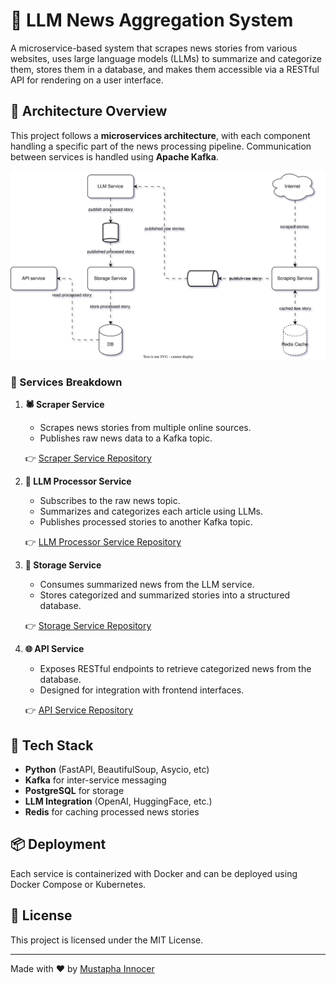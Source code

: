 # 📰 LLM News Aggregation System

A microservice-based system that scrapes news stories from various websites, uses large language models (LLMs) to summarize and categorize them, stores them in a database, and makes them accessible via a RESTful API for rendering on a user interface.

## 🔧 Architecture Overview

This project follows a **microservices architecture**, with each component handling a specific part of the news processing pipeline. Communication between services is handled using **Apache Kafka**.

![System Architecture](./assets/system_architecture.svg)

### 🚀 Services Breakdown

1. **🕷️ Scraper Service**
   - Scrapes news stories from multiple online sources.
   - Publishes raw news data to a Kafka topic.

   👉 [Scraper Service Repository](https://github.com/Mustapha-Innocer/scraping-service)

2. **🧠 LLM Processor Service**
   - Subscribes to the raw news topic.
   - Summarizes and categorizes each article using LLMs.
   - Publishes processed stories to another Kafka topic.

   👉 [LLM Processor Service Repository](https://github.com/your-username/llm-service)

3. **💾 Storage Service**
   - Consumes summarized news from the LLM service.
   - Stores categorized and summarized stories into a structured database.

   👉 [Storage Service Repository](https://github.com/your-username/storage-service)

4. **🌐 API Service**
   - Exposes RESTful endpoints to retrieve categorized news from the database.
   - Designed for integration with frontend interfaces.

   👉 [API Service Repository](https://github.com/your-username/api-service)

## 🧱 Tech Stack

- **Python** (FastAPI, BeautifulSoup, Asycio, etc)
- **Kafka** for inter-service messaging
- **PostgreSQL** for storage
- **LLM Integration** (OpenAI, HuggingFace, etc.)
- **Redis** for caching processed news stories

## 📦 Deployment

Each service is containerized with Docker and can be deployed using Docker Compose or Kubernetes.

## 📄 License

This project is licensed under the MIT License.

---

Made with ❤️ by [Mustapha Innocer](https://github.com/Mustapha-Innocer)
